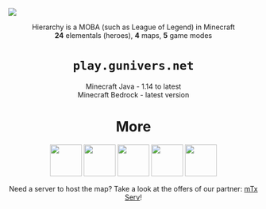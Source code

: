 ![](https://gunivers.net/wp-content/uploads/2022/08/Untitled.png)

<div align=center>

Hierarchy is a MOBA (such as League of Legend) in Minecraft\
**24** elementals (heroes), **4** maps, **5** game modes

# `play.gunivers.net`

Minecraft Java - 1.14 to latest\
Minecraft Bedrock - latest version

# More

<a href="https://gunivers.net/hierarchy/"><img src="https://gunivers.net/wp-content/uploads/2022/08/download.png" style="width:64px"></a>
<img src="https://gunivers.net/wp-content/uploads/2022/08/white_space.png" style="width:64px">
<a href="https://gunivers.net/hierarchy/"><img src="https://gunivers.net/wp-content/uploads/2022/08/information.png" style="width:64px"></a>
<img src="https://gunivers.net/wp-content/uploads/2022/08/white_space.png" style="width:64px">
<a href="https://discord.gg/E8qq6tN"><img src="https://gunivers.net/wp-content/uploads/2022/08/discord.png" style="width:64px"></a>

Need a server to host the map? Take a look at the offers of our partner: [mTx Serv](https://mtxserv.com/fr/?utm_source=altearn_website&utm_medium=website&utm_campaign=altearn)!

</div>
